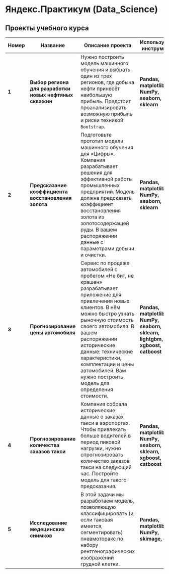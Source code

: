 # Яндекс.Практикум (Data_Science)
## Проекты учебного курса
Номер | Название | Описание проекта | Используемые инструменты
----- | ---------------| ---------------------------------------------------------------------- | -------------
**1** | **Выбор региона для разработки новых нефтяных скважин** | Нужно построить модель машинного обучения и выбрать один из трех регионов, где добыча нефти принесёт наибольшую прибыль. Предстоит проанализировать возможную прибыль и риски техникой `Bootstrap`. | **Pandas, matplotlib, NumPy, seaborn, sklearn**
**2** | **Предсказание коэффициента восстановления золота** | Подготовьте прототип модели машинного обучения для «Цифры». Компания разрабатывает решения для эффективной работы промышленных предприятий. Модель должна предсказать коэффициент восстановления золота из золотосодержащей руды. В вашем распоряжении данные с параметрами добычи и очистки. | **Pandas, matplotlib, NumPy, seaborn, sklearn**
**3** | **Прогнозирование цены автомобиля** | Сервис по продаже автомобилей с пробегом «Не бит, не крашен» разрабатывает приложение для привлечения новых клиентов. В нём можно быстро узнать рыночную стоимость своего автомобиля. В вашем распоряжении исторические данные: технические характеристики, комплектации и цены автомобилей. Вам нужно построить модель для определения стоимости. | **Pandas, matplotlib, NumPy, seaborn, sklearn, lightgbm, xgboost, catboost**
**4** | **Прогнозирование количества заказов такси** | Компания собрала исторические данные о заказах такси в аэропортах. Чтобы привлекать больше водителей в период пиковой нагрузки, нужно спрогнозировать количество заказов такси на следующий час. Постройте модель для такого предсказания. | **Pandas, matplotlib, NumPy, seaborn, sklearn, xgboost, catboost**
**5** | **Исследование медецинских снимков** | В этой задачи мы разработаем модель, позволяющую классифицировать (и, если таковая имеется, сегментировать) пневмоторакс по набору рентгенографических изображений грудной клетки. | **Pandas, matplotlib, NumPy, skimage, cv2**




